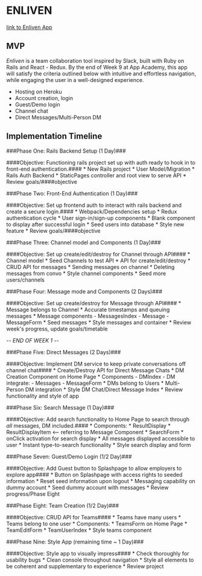 # **ENLIVEN** #

[link to Enliven App](https://enlivenus.herokuapp.com)

## MVP ##

_Enliven_ is a team collaboration tool inspired by Slack, built with Ruby on Rails and React - Redux. By the end of Week 9 at App Academy, this app will satisfy the criteria outlined below with intuitive and effortless navigation, while engaging the user in a well-designed experience.
 * Hosting on Heroku
 * Account creation, login
 * Guest/Demo login
 * Channel chat
 * Direct Messages/Multi-Person DM

## Implementation Timeline ##

###Phase One: Rails Backend Setup (1 Day)###

####Objective: Functioning rails project set up with auth ready to hook in to front-end authentication.####
    * New Rails project
    * User Model/Migration
    * Rails Auth Backend
    * StaticPages controller and root view to serve API
    * Review goals/####objective

###Phase Two: Front-End Authentication (1 Day)###

####Objective: Set up frontend auth to interact with rails backend and create a secure login.####
    * Webpack/Dependencies setup
    * Redux authentication cycle
    * User sign-in/sign-up components
    * Blank component to display after successful login
    * Seed users into database
    * Style new feature
    * Review goals/####objective

###Phase Three: Channel model and Components (1 Day)###

####Objective: Set up create/edit/destroy for Channel through API####
    * Channel model
    * Seed Channels to test API
    * API for create/edit/destroy
    * CRUD API for messages
    * Sending messages on channel
    * Deleting messages from convo
    * Style channel components
    * Seed more users/channels

###Phase Four: Message mode and Components (2 Days)###

####Objective: Set up create/destroy for Message through API####
    * Message belongs to Channel
    * Accurate timestamps and queuing messages
    * Message components
      - MessagesIndex
      - Message
      - MessageForm
    * Seed messages
    * Style messages and container
    * Review week's progress, update goals/timetable

-- *END OF WEEK 1* --

###Phase Five: Direct Messages (2 Days)###

####Objective: Implement DM service to keep private conversations off channel chat####
    * Create/Destroy API for Direct Message Chats
    * DM Creation Component on Home Page
    * Components
      - DMIndex
      - DM
      integrate:
      - Messages
      - MessageForm
    * DMs belong to Users
    * Multi-Person DM integration
    * Style DM Chat/Direct Message Index
    * Review functionality and style of app

###Phase Six: Search Message (1 Day)###

####Objective: Add search functionality to Home Page to search through _all_ messages, DM included.####
    * Components:
      * ResultDisplay
      * ResultDisplayItem <-- referring to Message Component
      * SearchForm
    * onClick activation for search display
    * All messages displayed accessible to user
    * Instant type-to-search functionality
    * Style search display and form

###Phase Seven: Guest/Demo Login (1/2 Day)###

####Objective: Add Guest button to Splashpage to allow employers to explore app####
    * Button on Splashpage with access rights to seeded information
    * Reset seed information upon logout
    * Messaging capability on dummy account
    * Seed dummy account with messages
    * Review progress/Phase Eight

###Phase Eight: Team Creation (1/2 Day)###

####Objective: CRUD API for Teams####
    * Teams have many users
    * Teams belong to one user
    * Components:
      * TeamsForm on Home Page
      * TeamEditForm
      * TeamUserIndex
    * Style teams component

###Phase Nine: Style App (remaining time ~ 1 Day)###

####Objective: Style app to visually impress####
    * Check thoroughly for usability bugs
    * Clean console throughout navigation
    * Style all elements to be coherent and supplementary to experience
    * Review project
